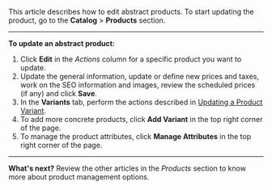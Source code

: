 This article describes how to edit abstract products.
To start updating the product, go to the **Catalog** > **Products** section.
***
**To update an abstract product:**
1. Click **Edit** in the _Actions_ column for a specific product you want to update.
2. Update the general information, update or define new prices and taxes, work on the SEO information and images, review the scheduled prices (if any) and click **Save**. 
3. In the **Variants** tab, perform the actions described in  [Updating a Product Variant](https://documentation.spryker.com/docs/en/updating-a-product-variant). 
4. To add more concrete products, click **Add Variant** in the top right corner of the page. 
5. To manage the product attributes, click **Manage Attributes** in the top right corner of the page. 
***
**What's next?**
Review the other articles in the _Products_ section to know more about product management options.
